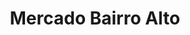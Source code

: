 ---
layout: project
title: Mercado Bairro Alto
deliverables: Logo & Branding, Illustrations
description: The main goal of the project was to create unique, creative space providing local artists the opportunity to present, display and sell their artworks. You can find there a lot of extraordinary gadgets, paintings, exclusive clothes, but also exhibitions, concerts and performances. The pattern is inspired by the unique Portuguese pavement - Calsada. The pattern became part of the logo and visual identity.
about: The Art Market in the heart of Lisbon, Portugal. <br><br>Project&#58; BrandiaCentral <br><br><a href="www.brandiacentral.com">www.brandiacentral.com</a>
images: mercado_
---